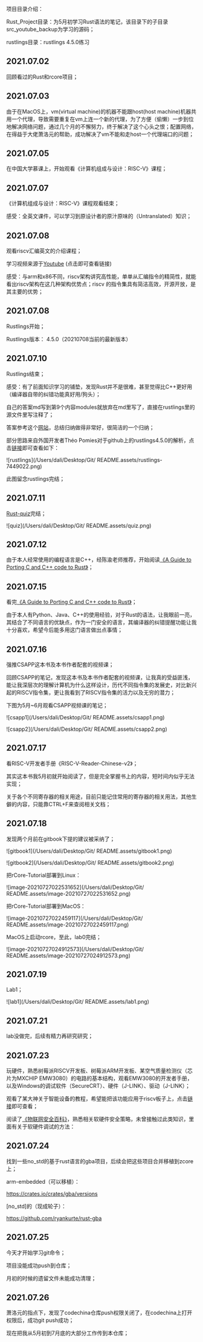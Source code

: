 项目目录介绍：

Rust_Project目录：为5月初学习Rust语法的笔记，该目录下的子目录src_youtube_backup为学习的源码；

rustlings目录：rustlings 4.5.0练习





## 2021.07.02 

回顾看过的Rust和rcore项目； 



## 2021.07.03 

由于在MacOS上，vm(virtual machine)的机器不能跟host(host machine)机器共用一个代理，导致需要重复在vm上连一个新的代理，为了方便（偷懒）一步到位地解决网络问题，通过几个月的不懈努力，终于解决了这个心头之恨；配置网络，在得益于大佬萧洛元的帮助，成功解决了vm不能和走host一个代理端口的问题；



## 2021.07.05

在中国大学慕课上，开始观看《计算机组成与设计：RISC-V》课程；



## 2021.07.07

《计算机组成与设计：RISC-V》课程观看结束；

感受：全英文课件，可以学习到原设计者的原汁原味的（Untranslated）知识；



## 2021.07.08

观看riscv汇编英文的介绍课程；

学习视频来源于[Youtube](https://www.youtube.com/channel/UC8t99gp5IN-FTf5rGVaRevw) (点击即可查看链接)

感受：与arm和x86不同，riscv架构讲究高性能，单单从汇编指令的精简性，就能看出riscv架构在这几种架构优势点；riscv 的指令集具有简洁高效，开源开放，是其主要的优势；



## 2021.07.08

Rustlings开始；

Rustlings版本： 4.5.0（20210708当前的最新版本）



## 2021.07.10

Rustlings结束；

感受：有了前面知识学习的铺垫，发现Rust并不是很难，甚至觉得比C++更好用（编译器自带的纠错功能真好用/狗头）；

自己的答案md写到第9个内容modules就放弃在md里写了，直接在rustlings里的源文件里写注释了；

答案参考这个[网站](https://blog.frankel.ch/start-rust/3/)，总结归纳做得非常好，很简洁的一个归纳；

部分思路来自外国开发者Théo Pomies对于github上的rustlings4.5.0的解析，点击[链接](https://github.com/theopomies/rustlings_solutions)即可查看如下：

![rustlings](/Users/dali/Desktop/Git/ README.assets/rustlings-7449022.png)

此图留念rustlings完结；



## 2021.07.11

[Rust-quiz](https://dtolnay.github.io/rust-quiz/1)完结；

![quiz](/Users/dali/Desktop/Git/ README.assets/quiz.png)



## 2021.07.12

由于本人经常使用的编程语言是C++，经陈渝老师推荐，开始阅读[《A Guide to Porting C and C++ code to Rust》](https://locka99.gitbooks.io/a-guide-to-porting-c-to-rust/content/    )；



## 2021.07.15

看完[《A Guide to Porting C and C++ code to Rust》](https://locka99.gitbooks.io/a-guide-to-porting-c-to-rust/content/    )；

由于本人有Python、Java、C++的使用经验，对于Rust的语法，让我眼前一亮，其结合了不同语言的优缺点，作为一门安全的语言，其编译器的纠错提醒功能让我十分喜欢，希望今后能多用这门语言做出点事情；



## 2021.07.16

强推CSAPP这本书及本书作者配套的视频课；

回顾CSAPP的笔记，发现这本书及本书作者配套的视频课，让我真的受益匪浅，能让我深层次的理解计算机为什么这样设计，历代不同指令集的发展史，对比新兴起的RISCV指令集，更让我看到了RISCV指令集的活力以及无穷的潜力；

下图为5月~6月观看CSAPP视频课的笔记；

![csapp1](/Users/dali/Desktop/Git/ README.assets/csapp1.png)

![csapp2](/Users/dali/Desktop/Git/ README.assets/csapp2.png)



## 2021.07.17

看RISC-V开发者手册《RISC-V-Reader-Chinese-v2》；

其实这本书我5月初就开始阅读了，但是完全掌握书上的内容，短时间内似乎无法实现；

关于各个不同寄存器的相关用途，目前只能记住常用的寄存器的相关用法，其他生僻的内容，只能靠CTRL+F来查阅相关文档；



## 2021.07.18

发现两个月前在gitbook下提的建议被采纳了；

![gitbook1](/Users/dali/Desktop/Git/ README.assets/gitbook1.png)

![gitbook2](/Users/dali/Desktop/Git/ README.assets/gitbook2.png)



把rCore-Tutorial部署到Linux：

![image-20210727022531652](/Users/dali/Desktop/Git/ README.assets/image-20210727022531652.png)

把rCore-Tutorial部署到MacOS：

![image-20210727022459117](/Users/dali/Desktop/Git/ README.assets/image-20210727022459117.png)

MacOS上启动rcore，至此，lab0完结；

![image-20210727024912573](/Users/dali/Desktop/Git/ README.assets/image-20210727024912573.png)



## 2021.07.19

Lab1；

![lab1](/Users/dali/Desktop/Git/ README.assets/lab1.png)



## 2021.07.21

lab没做完，后续有精力再研究研究；



## 2021.07.23

玩硬件，熟悉树莓派RISCV开发板、树莓派ARM开发板、某空气质量检测仪（芯片为MXCHIP EMW3080）的电路的基本结构，观看EMW3080的开发者手册，以及Windows的调试软件（SecureCRT）、硬件（J-LINK）、驱动（J-LINK）；

观看了某大神关于智能设备的教程，希望能把该功能应用于riscv板子上，点击[链接](https://github.com/a2633063)即可查看；

阅读了[《物联网安全百科》](https://iot-security.wiki/hardware-security/firmware/reverse.html)，熟悉相关软硬件安全策略，未曾接触过此类知识，里面有关于软硬件调试的方法：





## 2021.07.24

找到一些no_std的基于rust语言的gba项目，后续会把这些项目合并移植到zcore上；

arm-embedded（可以移植）：

https://crates.io/crates/gba/versions

[no_std]的（现成轮子）：

https://github.com/ryankurte/rust-gba



## 2021.07.25

今天才开始学习git命令；

项目没能成功push到仓库；

月初的时候的遗留文件未能成功清理；



## 2021.07.26

萧洛元的指点下，发现了codechina仓库push权限关闭了，在codechina上打开权限后，成功git push成功；

现在把我从5月初到7月底的大部分工作传到本仓库；
